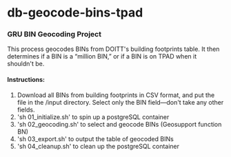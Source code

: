 <h1>db-geocode-bins-tpad</h1>
<h3>GRU BIN Geocoding Project</h3>
<p>This process geocodes BINs from DOITT's building footprints table. It then determines
if a BIN is a &ldquo;million BIN,&rdquo; or if a BIN is on TPAD when it shouldn't be.</p>

<h4>Instructions:</h4>
<ol>
<li>Download all BINs from building footprints in CSV format, and put the file in the /input directory. Select only the BIN field&mdash;don't take any other fields.</li>
<li>'sh 01_initialize.sh' to spin up a postgreSQL container</li>
<li>'sh 02_geocoding.sh' to select and geocode BINs (Geosupport function BN)</li>
<li>'sh 03_export.sh' to output the table of geocoded BINs</li>
<li>'sh 04_cleanup.sh' to clean up the postgreSQL container</li>
</ol>
